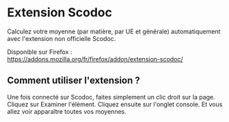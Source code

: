 # Extension Scodoc
Calculez votre moyenne (par matière, par UE et générale) automatiquement avec l'extension non officielle Scodoc.

Disponible sur Firefox : https://addons.mozilla.org/fr/firefox/addon/extension-scodoc/

## Comment utiliser l'extension ?
Une fois connecté sur Scodoc, faites simplement un clic droit sur la page. Cliquez sur Examiner l'élément. Cliquez ensuite sur l'onglet console. Et vous allez voir apparaître toutes vos moyennes.
